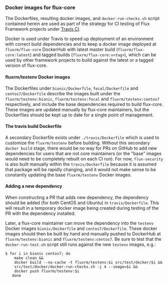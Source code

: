 ### Docker images for flux-core

The Dockerfiles, resulting docker images, and `docker-run-checks.sh`
script contained herein are used as part of the strategy for CI testing
of Flux Framework projects under [Travis CI](https://travis-ci.org).

Docker is used under Travis to speed up deployment of an
environment with correct build dependencies and to keep a docker
image deployed at `fluxrm/flux-core` DockerHub with latest master build
(`fluxrm/flux-core:latest`) and tagged builds (`fluxrm/flux-core:v<tag>`),
which can be used by other framework projects to build against the latest
or a tagged version of flux-core.

#### fluxrm/testenv Docker images

The Dockerfiles under `bionic/Dockerfile`, `focal/Dockerfile` and
`centos7/Dockerfile` describe the images built under the
`fluxrm/testenv:bionic`, `fluxrm/testenv:focal` and `fluxrm/testenv:centos7`
respectively, and include the base dependencies required to build
flux-core. These images are updated manually by flux-core maintainers, but
the Dockerfiles should be kept up to date for a single point of management.

#### The travis build Dockerfile

A secondary Dockerfile exists under `./travis/Dockerfile` which is used
to customize the `fluxrm/testenv` before building. Without this secondary
`docker build` stage, there would be no way for PRs on GitHub to add
new dependencies for users that are not core maintainers (or the "base"
images would need to be completely rebuilt on each CI run). For now,
`flux-security` is also built manually within the `travis/Dockerfile`
because it is assumed that package will be rapidly changing, and it
would not make sense to be constantly updating the base `fluxrm/testenv`
Docker images.

#### Adding a new dependency

When constructing a PR that adds new dependency, the dependency should
be added (for both CentOS and Ubuntu) in `travis/Dockerfile`. This will
result in a temporary docker image being created during testing of the
PR with the dependency installed.

Later, a flux-core maintainer can move the dependency into the `testenv`
Docker images `bionic/Dockerfile` and `centos7/Dockerfile`.
These docker images should then be built by hand and manually
pushed to DockerHub at `fluxrm/testenv:bionic` and
`fluxrm/testenv:centos7`. Be sure to test that the `docker-run-test.sh`
script still runs against the new `testenv` images, e.g.:

```
$ for i in bionic centos7; do
    make clean &&
    docker build --no-cache -t fluxrm/testenv:$i src/test/docker/$i &&
    src/test/docker/docker-run-checks.sh -j 4 --image=$i &&
    docker push fluxrm/testenv:$i
   done
```

